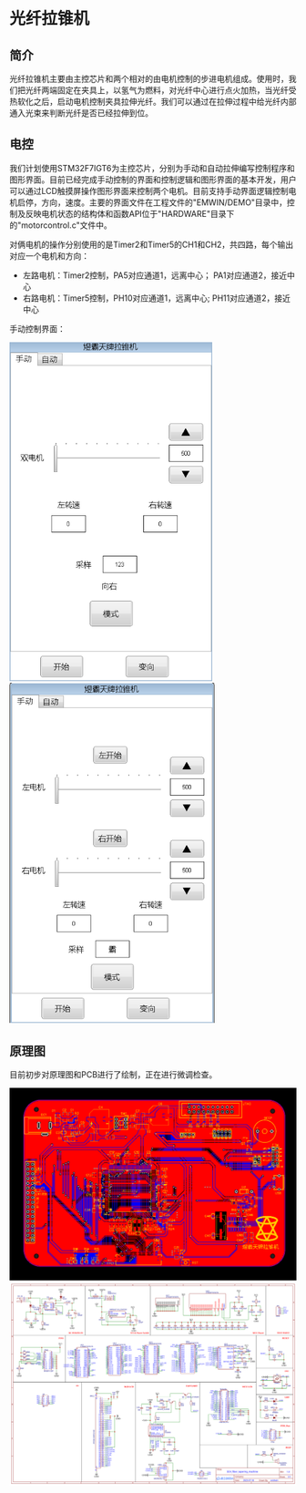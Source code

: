 # 光纤拉锥机
## 简介

光纤拉锥机主要由主控芯片和两个相对的由电机控制的步进电机组成。使用时，我们把光纤两端固定在夹具上，以氢气为燃料，对光纤中心进行点火加热，当光纤受热软化之后，启动电机控制夹具拉伸光纤。我们可以通过在拉伸过程中给光纤内部通入光束来判断光纤是否已经拉伸到位。



## 电控

我们计划使用STM32F7IGT6为主控芯片，分别为手动和自动拉伸编写控制程序和图形界面。目前已经完成手动控制的界面和控制逻辑和图形界面的基本开发，用户可以通过LCD触摸屏操作图形界面来控制两个电机。目前支持手动界面逻辑控制电机启停，方向，速度。主要的界面文件在工程文件的"EMWIN/DEMO"目录中，控制及反映电机状态的结构体和函数API位于"HARDWARE"目录下的"motorcontrol.c"文件中。

对俩电机的操作分别使用的是Timer2和Timer5的CH1和CH2，共四路，每个输出对应一个电机和方向：

- 左路电机：Timer2控制，PA5对应通道1，远离中心； PA1对应通道2，接近中心
- 右路电机：Timer5控制，PH10对应通道1，远离中心; PH11对应通道2，接近中心

手动控制界面：

<img src=".\Docs\Images\GUI1.png" style="zoom:75%;" />				<img src=".\Docs\Images\GUI2.png" style="zoom:75%;" />



## 原理图

目前初步对原理图和PCB进行了绘制，正在进行微调检查。

<img src=".\Docs\Images\PCB_PCB_光纤拉锥机_2023-07-24.svg" style="zoom:175%;" />

<img src=".\Docs\Images\Schematic_光纤拉锥机_2023-07-24.svg" style="zoom:75%;" />
